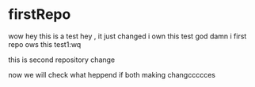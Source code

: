 # firstRepo


wow 
hey this is a test
hey , it just changed
i own this test god damn i first repo ows this test1:wq


this is second repository change



now we will check what heppend if both making changccccces
